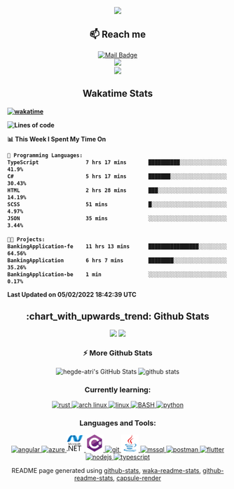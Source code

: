 <p align="center">
<img src="https://capsule-render.vercel.app/api?type=waving&color=0:ff00ff,100:6600ff&height=300&section=header&text=Welcome%20to%20my%20profile&fontColor=ffffff&fontSize=50&animation=fadeIn" />
</p>

<h2 align="center">
📫 Reach me
</h2>

<div align="center">

[![Mail Badge](https://img.shields.io/badge/-dev.hegdeatri@gmail.com-c0392b?style=flat&labelColor=c0392b&logo=gmail&logoColor=white)](mailto:dev.hegdeatri@gmail.com)
 <br>
 <a href="https://gitlab.com/hegde-atri" target="_blank"> <img src="https://www.vectorlogo.zone/logos/gitlab/gitlab-ar21.svg"></a>
 <br>
 <a href="https://www.linkedin.com/in/atri-hegde-8a37a5215/" target="_blank"> <img src="https://www.vectorlogo.zone/logos/linkedin/linkedin-ar21.svg"></a>
<h2 align="center">
Wakatime Stats
</h2>

<h4 align="left">
 
 [![wakatime](https://wakatime.com/badge/user/ee5b4fd5-a7ea-4b3c-b25e-710e5842ef79.svg)](https://wakatime.com/@ee5b4fd5-a7ea-4b3c-b25e-710e5842ef79)
 
<!--START_SECTION:waka-->
![Lines of code](https://img.shields.io/badge/From%20Hello%20World%20I%27ve%20Written-887%20Thousand%20lines%20of%20code-blue)

📊 **This Week I Spent My Time On** 

```text
💬 Programming Languages: 
TypeScript               7 hrs 17 mins       ██████████░░░░░░░░░░░░░░░   41.9% 
C#                       5 hrs 17 mins       ███████░░░░░░░░░░░░░░░░░░   30.43% 
HTML                     2 hrs 28 mins       ███░░░░░░░░░░░░░░░░░░░░░░   14.19% 
SCSS                     51 mins             █░░░░░░░░░░░░░░░░░░░░░░░░   4.97% 
JSON                     35 mins             ░░░░░░░░░░░░░░░░░░░░░░░░░   3.44%

🐱‍💻 Projects: 
BankingApplication-fe    11 hrs 13 mins      ████████████████░░░░░░░░░   64.56% 
BankingApplication       6 hrs 7 mins        ████████░░░░░░░░░░░░░░░░░   35.26% 
BankingApplication-be    1 min               ░░░░░░░░░░░░░░░░░░░░░░░░░   0.17%

```


 Last Updated on 05/02/2022 18:42:39 UTC
<!--END_SECTION:waka-->
 </h4>

 <!--
<h2 align="center">
 
Listening To <a href="https://open.spotify.com/user/hegde_atri" target="_blank"> <img src="https://www.vectorlogo.zone/logos/spotify/spotify-tile.svg" alt="spotify" width="25" height="25"/> </a>
</h2>

[![Spotify](https://novatorem-hegde-atri.vercel.app/api/spotify)](https://open.spotify.com/user/hegde_atri)
-->
<h2 align="center">
:chart_with_upwards_trend: Github Stats
</h2>
<p align="center">

![](https://github.com/hegde-atri/github-stats/blob/master/generated/overview.svg?raw=true)
![](https://github.com/hegde-atri/github-stats/blob/master/generated/languages.svg?raw=true)

</p>


### :zap: More Github Stats


<img align="center" alt="hegde-atri's GitHub Stats" src="https://github-readme-stats-hegde-atri.vercel.app/api?username=hegde-atri&show_icons=true&hide_border=true&theme=radical&count_private=true" />
<img align="center" alt="github stats" src="https://github-readme-streak-stats.herokuapp.com/?user=hegde-atri&count_private=true&theme=radical" />
 
<h3 align="center">Currently learning:</h3>
<p align="center">
<a href="https://www.rust-lang.org/" target="_blank"> <img src="https://www.vectorlogo.zone/logos/rust-lang/rust-lang-icon.svg" alt="rust" width="40" height="40"/> </a> <a href="https://archlinux.org/" target="_blank"> <img src="https://www.vectorlogo.zone/logos/archlinux/archlinux-icon.svg" alt="arch linux" width="40" height="40"/> </a> <a href="https://www.linux.org/" target="_blank"> <img src="https://www.vectorlogo.zone/logos/linux/linux-icon.svg" alt="linux" width="40" height="40"/> </a> <a href="https://www.gnu.org/software/bash/" target="_blank"> <img src="https://www.vectorlogo.zone/logos/gnu_bash/gnu_bash-icon.svg" alt="BASH" width="40" height="40"/> </a> <a href="https://www.python.org/" target="_blank"> <img src="https://www.vectorlogo.zone/logos/python/python-icon.svg" alt="python" width="40" height="40"/> </a> </p>

<h3 align="center">Languages and Tools:</h3>

<p align="center"> <a href="https://angular.io" target="_blank"> <img src="https://angular.io/assets/images/logos/angular/angular.svg" alt="angular" width="40" height="40"/> </a> <a href="https://azure.microsoft.com/en-in/" target="_blank"> <img src="https://www.vectorlogo.zone/logos/microsoft_azure/microsoft_azure-icon.svg" alt="azure" width="40" height="40"/> </a> <a href="https://dotnet.microsoft.com/" target="_blank"> <img src="https://raw.githubusercontent.com/devicons/devicon/master/icons/dot-net/dot-net-original-wordmark.svg" alt="dotnet" width="40" height="40"/> <a href="https://docs.microsoft.com/en-us/dotnet/csharp/" target="_blank"> <img src="https://raw.githubusercontent.com/devicons/devicon/master/icons/csharp/csharp-original.svg" alt="csharp" width="40" height="40"/> </a> </a> <a href="https://git-scm.com" target="_blank"> <img src="https://www.vectorlogo.zone/logos/git-scm/git-scm-icon.svg" alt="git" width="40" height="40"/> </a> <a href="https://www.java.com" target="_blank"> <img src="https://raw.githubusercontent.com/devicons/devicon/master/icons/java/java-original.svg" alt="java" width="40" height="40"/> </a> <a href="https://www.microsoft.com/en-us/sql-server" target="_blank"> <img src="https://www.svgrepo.com/show/303229/microsoft-sql-server-logo.svg" alt="mssql" width="40" height="40"/> </a> <a href="https://postman.com" target="_blank"> <img src="https://www.vectorlogo.zone/logos/getpostman/getpostman-icon.svg" alt="postman" width="40" height="40"/> </a> <a href="https://flutter.dev" target="_blank"> <img src="https://www.vectorlogo.zone/logos/flutterio/flutterio-icon.svg" alt="flutter" width="40" height="40"/> </a> <a href="https://nodejs.org/en/" target="_blank"> <img src="https://www.vectorlogo.zone/logos/nodejs/nodejs-icon.svg" alt="nodejs" width="40" height="40"/> </a> <a href="https://www.typescriptlang.org/" target="_blank"> <img src="https://www.vectorlogo.zone/logos/typescriptlang/typescriptlang-icon.svg" alt="typescript" width="40" height="40"/> </a></p>


<p align="center">

README page generated using <a href="https://github.com/jstrieb/github-stats">github-stats</a>, <a href="https://github.com/anmol098/waka-readme-stats">waka-readme-stats</a>, <a href="https://github.com/anuraghazra/github-readme-stats">github-readme-stats</a>, <a href="https://github.com/kyechan99/capsule-render">capsule-render</a>

</p>
